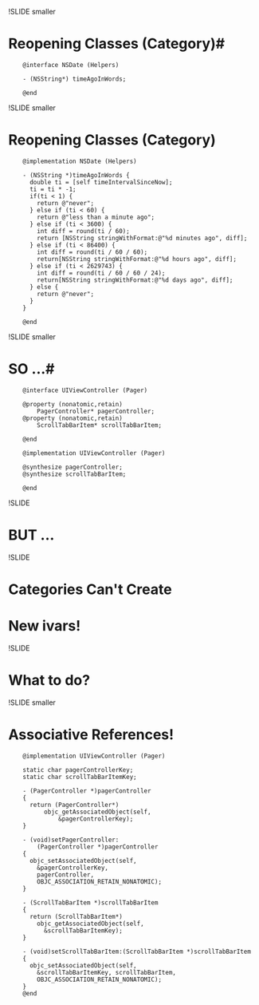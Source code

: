 !SLIDE smaller
# Reopening Classes (Category)#

        @interface NSDate (Helpers)

        - (NSString*) timeAgoInWords;

        @end

!SLIDE smaller
# Reopening Classes (Category) #

        @implementation NSDate (Helpers)

        - (NSString *)timeAgoInWords {
          double ti = [self timeIntervalSinceNow];
          ti = ti * -1;
          if(ti < 1) {
            return @"never";
          } else if (ti < 60) {
            return @"less than a minute ago";
          } else if (ti < 3600) {
            int diff = round(ti / 60);
            return [NSString stringWithFormat:@"%d minutes ago", diff];
          } else if (ti < 86400) {
            int diff = round(ti / 60 / 60);
            return[NSString stringWithFormat:@"%d hours ago", diff];
          } else if (ti < 2629743) {
            int diff = round(ti / 60 / 60 / 24);
            return[NSString stringWithFormat:@"%d days ago", diff];
          } else {
            return @"never";
          }   
        }

        @end

!SLIDE smaller
# SO ...#

        @interface UIViewController (Pager)

        @property (nonatomic,retain) 
            PagerController* pagerController;
        @property (nonatomic,retain) 
            ScrollTabBarItem* scrollTabBarItem;

        @end

        @implementation UIViewController (Pager)

        @synthesize pagerController;
        @synthesize scrollTabBarItem;

        @end

!SLIDE
# BUT ... #

!SLIDE
# Categories Can't Create 
# New ivars! #

!SLIDE
# What to do? #

!SLIDE smaller
# Associative References! #

        @implementation UIViewController (Pager)

        static char pagerControllerKey;
        static char scrollTabBarItemKey;

        - (PagerController *)pagerController
        {
          return (PagerController*)
              objc_getAssociatedObject(self,
                  &pagerControllerKey);
        }

        - (void)setPagerController:
            (PagerController *)pagerController
        {
          objc_setAssociatedObject(self, 
            &pagerControllerKey, 
            pagerController,
            OBJC_ASSOCIATION_RETAIN_NONATOMIC);
        }

        - (ScrollTabBarItem *)scrollTabBarItem
        {
          return (ScrollTabBarItem*)
            objc_getAssociatedObject(self,
              &scrollTabBarItemKey);
        }

        - (void)setScrollTabBarItem:(ScrollTabBarItem *)scrollTabBarItem
        {
          objc_setAssociatedObject(self, 
            &scrollTabBarItemKey, scrollTabBarItem,
            OBJC_ASSOCIATION_RETAIN_NONATOMIC);
        }
        @end
